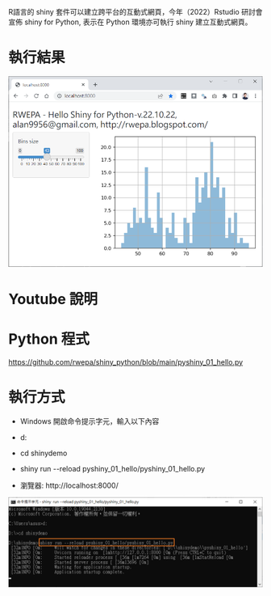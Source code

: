 R語言的 shiny 套件可以建立跨平台的互動式網頁，今年（2022）Rstudio 研討會宣佈 shiny for Python, 表示在 Python 環境亦可執行 shiny 建立互動式網頁。

# 執行結果

![image](https://github.com/rwepa/shiny_python/blob/main/imgs/shiny_python.png)

# Youtube 說明

# Python 程式

https://github.com/rwepa/shiny_python/blob/main/pyshiny_01_hello.py

# 執行方式


+ Windows 開啟命令提示字元，輸入以下內容

+ d:

+ cd shinydemo

+ shiny run --reload pyshiny_01_hello/pyshiny_01_hello.py

+ 瀏覽器: http://localhost:8000/ 

![image](https://github.com/rwepa/shiny_python/blob/main/imgs/shiny_python_cmd.png)

